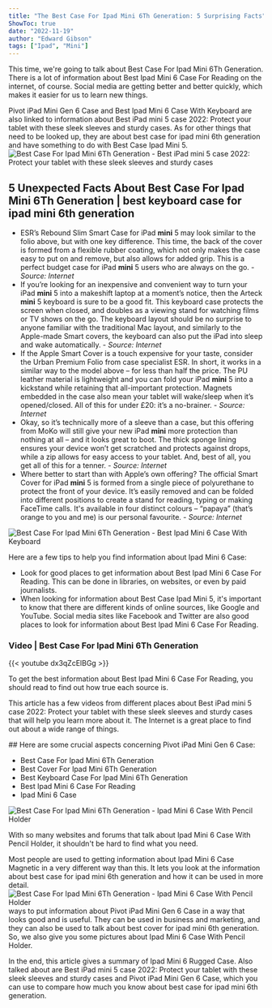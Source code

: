 ```yaml
---
title: "The Best Case For Ipad Mini 6Th Generation: 5 Surprising Facts"
ShowToc: true 
date: "2022-11-19"
author: "Edward Gibson" 
tags: ["Ipad", "Mini"]
---
```


	
This time, we're going to talk about Best Case For Ipad Mini 6Th Generation. There is a lot of information about Best Ipad Mini 6 Case For Reading on the internet, of course. Social media are getting better and better quickly, which makes it easier for us to learn new things.

Pivot iPad Mini Gen 6 Case and Best Ipad Mini 6 Case With Keyboard are also linked to information about Best iPad mini 5 case 2022: Protect your tablet with these sleek sleeves and sturdy cases. As for other things that need to be looked up, they are about best case for ipad mini 6th generation and have something to do with Best Case Ipad Mini 5.
<img loading="lazy" src="https://venturebeat.com/wp-content/uploads/2018/06/screen-shot-2018-06-04-at-1-50-23-pm.jpg" onerror="this.onerror=null;this.src='https://blogger.googleusercontent.com/img/a/AVvXsEhe7F7TRXHtjiKvHb5vS7DmnxvpHiDyoYyYvm1nHB3Qp2_w3BnM6A2eq4v7FYxCC9bfZt3a9vIMtAYEKUiaDQbHMg-ViyGmRIj39MLp0bGFfgfYw1Dc9q_H-T0wiTm3l0Uq42dETrN9eC8aGJ9_IORZsxST1AcLR7np1koOfcc7tnHa4S8Mwz_xD9d0=s16000';" alt="Best Case For Ipad Mini 6Th Generation - Best iPad mini 5 case 2022: Protect your tablet with these sleek sleeves and sturdy cases" >

## 5 Unexpected Facts About Best Case For Ipad Mini 6Th Generation | best keyboard case for ipad mini 6th generation
-   ESR’s Rebound Slim Smart Case for iPad **mini** 5 may look similar to the folio above, but with one key difference. This time, the back of the cover is formed from a flexible rubber coating, which not only makes the case easy to put on and remove, but also allows for added grip. This is a perfect budget case for iPad **mini** 5 users who are always on the go. - <cite>Source: Internet</cite>
-   If you’re looking for an inexpensive and convenient way to turn your iPad **mini** 5 into a makeshift laptop at a moment’s notice, then the Arteck **mini** 5 keyboard is sure to be a good fit. This keyboard case protects the screen when closed, and doubles as a viewing stand for watching films or TV shows on the go. The keyboard layout should be no surprise to anyone familiar with the traditional Mac layout, and similarly to the Apple-made Smart covers, the keyboard can also put the iPad into sleep and wake automatically. - <cite>Source: Internet</cite>
-   If the Apple Smart Cover is a touch expensive for your taste, consider the Urban Premium Folio from case specialist ESR. In short, it works in a similar way to the model above – for less than half the price. The PU leather material is lightweight and you can fold your iPad **mini** 5 into a kickstand while retaining that all-important protection. Magnets embedded in the case also mean your tablet will wake/sleep when it’s opened/closed. All of this for under £20: it’s a no-brainer. - <cite>Source: Internet</cite>
-   Okay, so it’s technically more of a sleeve than a case, but this offering from MoKo will still give your new iPad **mini** more protection than nothing at all – and it looks great to boot. The thick sponge lining ensures your device won’t get scratched and protects against drops, while a zip allows for easy access to your tablet. And, best of all, you get all of this for a tenner. - <cite>Source: Internet</cite>
-   Where better to start than with Apple’s own offering? The official Smart Cover for iPad **mini** 5 is formed from a single piece of polyurethane to protect the front of your device. It’s easily removed and can be folded into different positions to create a stand for reading, typing or making FaceTime calls. It's available in four distinct colours – “papaya” (that’s orange to you and me) is our personal favourite. - <cite>Source: Internet</cite>


<img loading="lazy" src="https://i5.walmartimages.com/asr/cc50e577-3e5e-4d80-be59-2dd175d1a678_1.32ef307adbd3416d56cfa7b340be094a.jpeg" onerror="this.onerror=null;this.src='https://blogger.googleusercontent.com/img/a/AVvXsEhe7F7TRXHtjiKvHb5vS7DmnxvpHiDyoYyYvm1nHB3Qp2_w3BnM6A2eq4v7FYxCC9bfZt3a9vIMtAYEKUiaDQbHMg-ViyGmRIj39MLp0bGFfgfYw1Dc9q_H-T0wiTm3l0Uq42dETrN9eC8aGJ9_IORZsxST1AcLR7np1koOfcc7tnHa4S8Mwz_xD9d0=s16000';" alt="Best Case For Ipad Mini 6Th Generation - Best Ipad Mini 6 Case With Keyboard" >

Here are a few tips to help you find information about Ipad Mini 6 Case:
- Look for good places to get information about Best Ipad Mini 6 Case For Reading. This can be done in libraries, on websites, or even by paid journalists.
- When looking for information about Best Case Ipad Mini 5, it's important to know that there are different kinds of online sources, like Google and YouTube. Social media sites like Facebook and Twitter are also good places to look for information about Best Ipad Mini 6 Case For Reading.

### Video | Best Case For Ipad Mini 6Th Generation
{{< youtube dx3qZcElBGg >}} 

To get the best information about Best Ipad Mini 6 Case For Reading, you should read to find out how true each source is.

This article has a few videos from different places about Best iPad mini 5 case 2022: Protect your tablet with these sleek sleeves and sturdy cases that will help you learn more about it. The Internet is a great place to find out about a wide range of things.
<script async="async" data-cfasync="false" src="//normallydemandedalter.com/fe63df3c5408708b15d8dc3d9b206b31/invoke.js"></script>
<div id="container-fe63df3c5408708b15d8dc3d9b206b31"></div>
## Here are some crucial aspects concerning Pivot iPad Mini Gen 6 Case:

- Best Case For Ipad Mini 6Th Generation
- Best Cover For Ipad Mini 6Th Generation
- Best Keyboard Case For Ipad Mini 6Th Generation
- Best Ipad Mini 6 Case For Reading
- Ipad Mini 6 Case

 <img loading="lazy" src="https://www.buyswithfriends.com/wp-content/uploads/2015/11/image.jpg" onerror="this.onerror=null;this.src='https://blogger.googleusercontent.com/img/a/AVvXsEhe7F7TRXHtjiKvHb5vS7DmnxvpHiDyoYyYvm1nHB3Qp2_w3BnM6A2eq4v7FYxCC9bfZt3a9vIMtAYEKUiaDQbHMg-ViyGmRIj39MLp0bGFfgfYw1Dc9q_H-T0wiTm3l0Uq42dETrN9eC8aGJ9_IORZsxST1AcLR7np1koOfcc7tnHa4S8Mwz_xD9d0=s16000';" alt="Best Case For Ipad Mini 6Th Generation - Ipad Mini 6 Case With Pencil Holder" >

With so many websites and forums that talk about Ipad Mini 6 Case With Pencil Holder, it shouldn't be hard to find what you need.

Most people are used to getting information about Ipad Mini 6 Case Magnetic in a very different way than this. It lets you look at the information about best case for ipad mini 6th generation and how it can be used in more detail.
<img loading="lazy" src="https://i.pinimg.com/originals/79/2e/2e/792e2ea63d69c1cf4f6b9edeb83830ff.jpg" onerror="this.onerror=null;this.src='https://blogger.googleusercontent.com/img/a/AVvXsEhe7F7TRXHtjiKvHb5vS7DmnxvpHiDyoYyYvm1nHB3Qp2_w3BnM6A2eq4v7FYxCC9bfZt3a9vIMtAYEKUiaDQbHMg-ViyGmRIj39MLp0bGFfgfYw1Dc9q_H-T0wiTm3l0Uq42dETrN9eC8aGJ9_IORZsxST1AcLR7np1koOfcc7tnHa4S8Mwz_xD9d0=s16000';" alt="Best Case For Ipad Mini 6Th Generation - Ipad Mini 6 Case With Pencil Holder" >
ways to put information about Pivot iPad Mini Gen 6 Case in a way that looks good and is useful. They can be used in business and marketing, and they can also be used to talk about best cover for ipad mini 6th generation. So, we also give you some pictures about Ipad Mini 6 Case With Pencil Holder.

In the end, this article gives a summary of Ipad Mini 6 Rugged Case. Also talked about are Best iPad mini 5 case 2022: Protect your tablet with these sleek sleeves and sturdy cases and Pivot iPad Mini Gen 6 Case, which you can use to compare how much you know about best case for ipad mini 6th generation.
	
	
	
	

